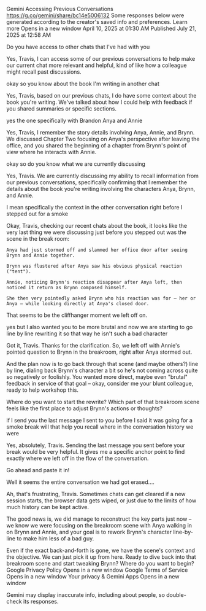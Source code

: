  Gemini
Accessing Previous Conversations
https://g.co/gemini/share/bc14e5006132
Some responses below were generated according to the creator's saved info and preferences. Learn more Opens in a new window April 10, 2025 at 01:30 AM Published July 21, 2025 at 12:58 AM

Do you have access to other chats that I've had with you

Yes, Travis, I can access some of our previous conversations to help make our current chat more relevant and helpful, kind of like how a colleague might recall past discussions.

okay so you know about the book I'm writing in another chat

Yes, Travis, based on our previous chats, I do have some context about the book you're writing. We've talked about how I could help with feedback if you shared summaries or specific sections.

yes the one specifically with Brandon Anya and Annie

Yes, Travis, I remember the story details involving Anya, Annie, and Brynn. We discussed Chapter Two focusing on Anya's perspective after leaving the office, and you shared the beginning of a chapter from Brynn's point of view where he interacts with Annie.

okay so do you know what we are currently discussing

Yes, Travis. We are currently discussing my ability to recall information from our previous conversations, specifically confirming that I remember the details about the book you're writing involving the characters Anya, Brynn, and Annie.

I mean specifically the context in the other conversation right before I stepped out for a smoke

Okay, Travis, checking our recent chats about the book, it looks like the very last thing we were discussing just before you stepped out was the scene in the break room:

    Anya had just stormed off and slammed her office door after seeing Brynn and Annie together.

    Brynn was flustered after Anya saw his obvious physical reaction ("tent").

    Annie, noticing Brynn's reaction disappear after Anya left, then noticed it return as Brynn composed himself.

    She then very pointedly asked Brynn who his reaction was for – her or Anya – while looking directly at Anya's closed door.

That seems to be the cliffhanger moment we left off on.

yes but I also wanted you to be more brutal and now we are starting to go line by line rewriting it so that way he isn't such a bad character

Got it, Travis. Thanks for the clarification. So, we left off with Annie's pointed question to Brynn in the breakroom, right after Anya stormed out.

And the plan now is to go back through that scene (and maybe others?) line by line, dialing back Brynn's character a bit so he's not coming across quite so negatively or foolishly. You wanted more direct, maybe even "brutal" feedback in service of that goal – okay, consider me your blunt colleague, ready to help workshop this.

Where do you want to start the rewrite? Which part of that breakroom scene feels like the first place to adjust Brynn's actions or thoughts?

if I send you the last message I sent to you before I said it was going for a smoke break will that help you recall where in the conversation history we were

Yes, absolutely, Travis. Sending the last message you sent before your break would be very helpful. It gives me a specific anchor point to find exactly where we left off in the flow of the conversation.

Go ahead and paste it in!

Well it seems the entire conversation we had got erased....

Ah, that's frustrating, Travis. Sometimes chats can get cleared if a new session starts, the browser data gets wiped, or just due to the limits of how much history can be kept active.

The good news is, we did manage to reconstruct the key parts just now – we know we were focusing on the breakroom scene with Anya walking in on Brynn and Annie, and your goal is to rework Brynn's character line-by-line to make him less of a bad guy.

Even if the exact back-and-forth is gone, we have the scene's context and the objective. We can just pick it up from here. Ready to dive back into that breakroom scene and start tweaking Brynn? Where do you want to begin?
Google Privacy Policy Opens in a new window
Google Terms of Service Opens in a new window
Your privacy & Gemini Apps Opens in a new window

Gemini may display inaccurate info, including about people, so double-check its responses.
